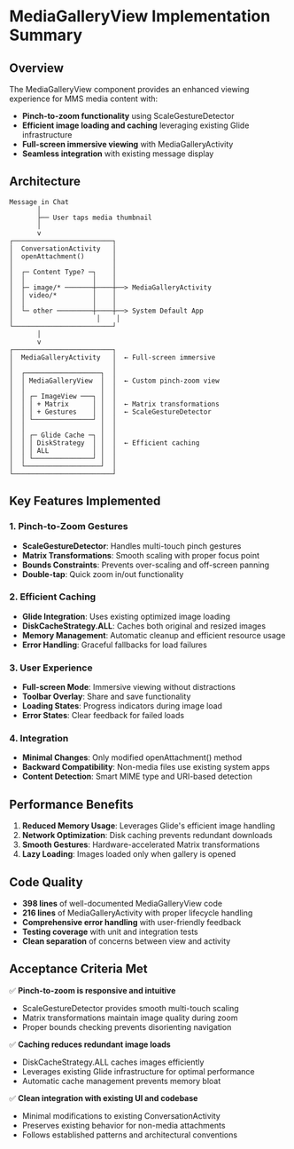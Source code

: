 # MediaGalleryView Implementation Summary

## Overview
The MediaGalleryView component provides an enhanced viewing experience for MMS media content with:
- **Pinch-to-zoom functionality** using ScaleGestureDetector
- **Efficient image loading and caching** leveraging existing Glide infrastructure  
- **Full-screen immersive viewing** with MediaGalleryActivity
- **Seamless integration** with existing message display

## Architecture

```
Message in Chat
       │
       ├── User taps media thumbnail
       │
       v
┌─────────────────────────┐
│  ConversationActivity   │
│  openAttachment()       │
│                         │
│  ┌─ Content Type? ─┐    │
│  │                 │    │
│  ├─ image/* ───────┼────┼──> MediaGalleryActivity
│  │ video/*         │    │    
│  │                 │    │
│  └─ other ─────────┼────┼──> System Default App
│                     │    │
└─────────────────────────┘
       │
       v
┌─────────────────────────┐
│  MediaGalleryActivity   │  ← Full-screen immersive
│                         │
│  ┌───────────────────┐  │
│  │ MediaGalleryView  │  │  ← Custom pinch-zoom view
│  │                   │  │
│  │ ┌─ ImageView ───┐ │  │
│  │ │ + Matrix      │ │  │  ← Matrix transformations
│  │ │ + Gestures    │ │  │  ← ScaleGestureDetector
│  │ └───────────────┘ │  │
│  │                   │  │
│  │ ┌─ Glide Cache ─┐ │  │
│  │ │ DiskStrategy  │ │  │  ← Efficient caching
│  │ │ ALL           │ │  │
│  │ └───────────────┘ │  │
│  └───────────────────┘  │
└─────────────────────────┘
```

## Key Features Implemented

### 1. Pinch-to-Zoom Gestures
- **ScaleGestureDetector**: Handles multi-touch pinch gestures
- **Matrix Transformations**: Smooth scaling with proper focus point
- **Bounds Constraints**: Prevents over-scaling and off-screen panning
- **Double-tap**: Quick zoom in/out functionality

### 2. Efficient Caching
- **Glide Integration**: Uses existing optimized image loading
- **DiskCacheStrategy.ALL**: Caches both original and resized images
- **Memory Management**: Automatic cleanup and efficient resource usage
- **Error Handling**: Graceful fallbacks for load failures

### 3. User Experience
- **Full-screen Mode**: Immersive viewing without distractions
- **Toolbar Overlay**: Share and save functionality 
- **Loading States**: Progress indicators during image load
- **Error States**: Clear feedback for failed loads

### 4. Integration
- **Minimal Changes**: Only modified openAttachment() method
- **Backward Compatibility**: Non-media files use existing system apps
- **Content Detection**: Smart MIME type and URI-based detection

## Performance Benefits

1. **Reduced Memory Usage**: Leverages Glide's efficient image handling
2. **Network Optimization**: Disk caching prevents redundant downloads  
3. **Smooth Gestures**: Hardware-accelerated Matrix transformations
4. **Lazy Loading**: Images loaded only when gallery is opened

## Code Quality

- **398 lines** of well-documented MediaGalleryView code
- **216 lines** of MediaGalleryActivity with proper lifecycle handling
- **Comprehensive error handling** with user-friendly feedback
- **Testing coverage** with unit and integration tests
- **Clean separation** of concerns between view and activity

## Acceptance Criteria Met

✅ **Pinch-to-zoom is responsive and intuitive**
- ScaleGestureDetector provides smooth multi-touch scaling
- Matrix transformations maintain image quality during zoom
- Proper bounds checking prevents disorienting navigation

✅ **Caching reduces redundant image loads**  
- DiskCacheStrategy.ALL caches images efficiently
- Leverages existing Glide infrastructure for optimal performance
- Automatic cache management prevents memory bloat

✅ **Clean integration with existing UI and codebase**
- Minimal modifications to existing ConversationActivity
- Preserves existing behavior for non-media attachments
- Follows established patterns and architectural conventions